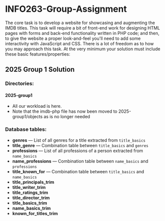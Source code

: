 # INFO263-Group-Assignment

The core task is to develop a website for showcasing and augmenting the IMDB titles. This task will require a bit of front-end work for designing HTML pages with forms and back-end functionality written in PHP code; and then, to give the website a proper look-and-feel you'll need to add some interactivity with JavaScript and CSS. There is a lot of freedom as to how you may approach this task. At the very minimum your solution must include these basic features/properties:

## 2025 Group 1 Solution

### Directories:
#### 2025-group1
- All our workload is here.
- Note that the imdb-php file has now been moved to 2025-group1/objects as is no longer needed

### Database tables:

* **genres** — List of all genres for a title extracted from `title_basics`
* **title_genre** — Combination table between `title_basics` and `genres`
* **professions** — List of all professions of a person extracted from `name_basics`
* **name_professions** — Combination table between `name_basics` and `professions`
* **title_known_for** — Combination table between `title_basics` and `name_basics`
* **title_principals_trim**
* **title_writer_trim**
* **title_ratings_trim**
* **title_director_trim**
* **title_basics_trim**
* **name_basics_trim**
* **known_for_titles_trim**

